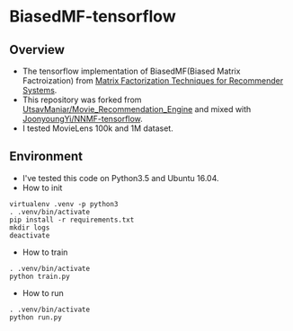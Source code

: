 # BiasedMF-tensorflow

## Overview

* The tensorflow implementation of BiasedMF(Biased Matrix Factroization) from [Matrix Factorization Techniques for Recommender Systems](http://base.sjtu.edu.cn/~bjshen/2.pdf).
* This repository was forked from [UtsavManiar/Movie_Recommendation_Engine](https://github.com/UtsavManiar/Movie_Recommendation_Engine) and mixed with [JoonyoungYi/NNMF-tensorflow](https://github.com/JoonyoungYi/NNMF-tensorflow).
* I tested MovieLens 100k and 1M dataset.

## Environment

* I've tested this code on Python3.5 and Ubuntu 16.04.
* How to init
```
virtualenv .venv -p python3
. .venv/bin/activate
pip install -r requirements.txt
mkdir logs
deactivate
```

* How to train
```
. .venv/bin/activate
python train.py
```

* How to run
```
. .venv/bin/activate
python run.py
```

